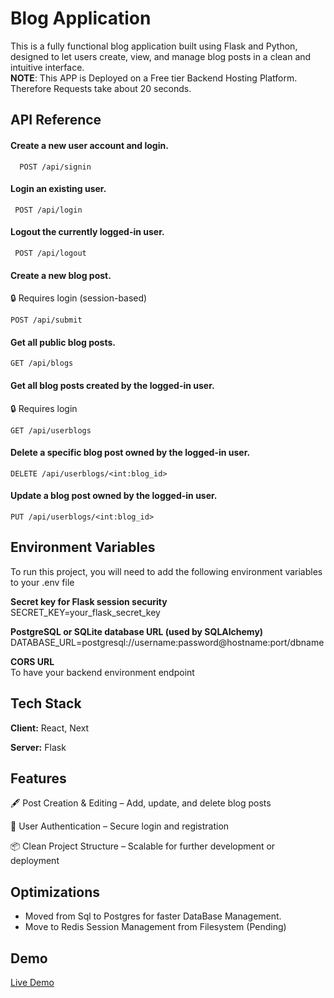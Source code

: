 
# Blog Application

This is a fully functional blog application built using Flask and Python, designed to let users create, view, and manage blog posts in a clean and intuitive interface.  
 **NOTE**: This APP is Deployed on a Free tier Backend Hosting Platform. Therefore Requests take about 20 seconds.

## API Reference

#### Create a new user account and login.

```http
  POST /api/signin
```

#### Login an existing user.

```http
 POST /api/login
```

#### Logout the currently logged-in user.

```http
 POST /api/logout
```
#### Create a new blog post.
🔒 Requires login (session-based)
```http
POST /api/submit
```
#### Get all public blog posts.

```http
GET /api/blogs
```

#### Get all blog posts created by the logged-in user.
🔒 Requires login

```http
GET /api/userblogs
```

#### Delete a specific blog post owned by the logged-in user.

```http
DELETE /api/userblogs/<int:blog_id>
```

#### Update a blog post owned by the logged-in user.

```http
PUT /api/userblogs/<int:blog_id>
```
## Environment Variables

To run this project, you will need to add the following environment variables to your .env file

**Secret key for Flask session security**  
SECRET_KEY=your_flask_secret_key

**PostgreSQL or SQLite database URL (used by SQLAlchemy)**
DATABASE_URL=postgresql://username:password@hostname:port/dbname

**CORS URL**  
To have your backend environment endpoint

## Tech Stack

**Client:** React, Next

**Server:** Flask


## Features

🖋️ Post Creation & Editing – Add, update, and delete blog posts

👤 User Authentication – Secure login and registration 

📦 Clean Project Structure – Scalable for further development or deployment


## Optimizations

- Moved from Sql to Postgres for faster DataBase Management.
- Move to Redis Session Management from Filesystem (Pending)


## Demo

[Live Demo](https://blog-application-version-0-0-1.vercel.app/)


